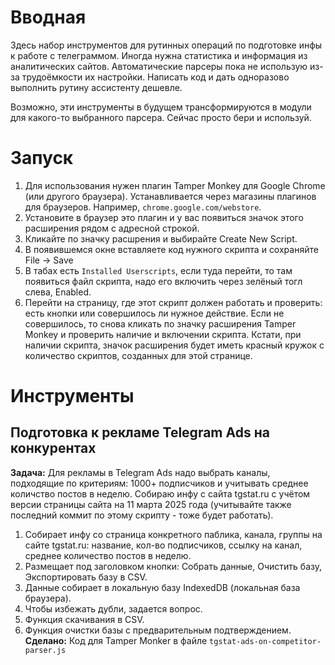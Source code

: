 # Вводная
Здесь набор инструментов для рутинных операций по подготовке инфы к работе с телеграммом. Иногда нужна статистика и информация из аналитических сайтов. Автоматические парсеры пока не использую из-за трудоёмкости их настройки. Написать код и дать одноразово выполнить рутину ассистенту дешевле.

Возможно, эти инструменты в будущем трансформируются в модули для какого-то выбранного парсера. Сейчас просто бери и используй.

# Запуск
1. Для использования нужен плагин Tamper Monkey для Google Chrome (или другого браузера). Устанавливается через магазины плагинов для браузеров. Например, ```chrome.google.com/webstore```. 
2. Установите в браузер это плагин и у вас появиться значок этого расширения рядом с адресной строкой.
3. Кликайте по значку расшрения и выбирайте Create New Script.
4. В появившемся окне вставляете код нужного скрипта и сохраняйте File -> Save
5. В табах есть ```Installed Userscripts```, если туда перейти, то там появиться файл скрипта, надо его включить через зелёный тогл слева, Enabled.
6. Перейти на страницу, где этот скрипт должен работать и проверить: есть кнопки или совершилось ли нужное действие. Если не совершилось, то снова кликать по значку расширения Tamper Monkey и проверить наличие и включении скрипта. Кстати, при наличии скрипта, значок расширения будет иметь красный кружок с количество скриптов, созданных для этой странице.

# Инструменты
## Подготовка к рекламе Telegram Ads на конкурентах
**Задача:** Для рекламы в Telegram Ads надо выбрать каналы, подходящие по критериям: 1000+ подписчиков и учитывать среднее количство постов в неделю. Собираю инфу с сайта tgstat.ru с учётом версии страницы сайта на 11 марта 2025 года (учитывайте также последний коммит по этому скрипту - тоже будет работать).
1. Собирает инфу со страница конкретного паблика, канала, группы на сайте tgstat.ru: название, кол-во подписчиков, ссылку на канал, среднее количество постов в неделю.
2. Размещает под заголовком кнопки: Собрать данные, Очистить базу, Экспортировать базу в CSV.
3. Данные собирает в локальную базу IndexedDB (локальная база браузера).
2. Чтобы избежать дубли, задается вопрос.
4. Функция скачивания в CSV.
4. Функция очистки базы с предварительным подтверждением.
**Сделано:** Код для Tamper Monker в файле ```tgstat-ads-on-competitor-parser.js```